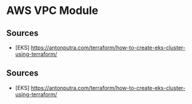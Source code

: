 # AWS VPC Module

## Sources

- [EKS] https://antonputra.com/terraform/how-to-create-eks-cluster-using-terraform/

## Sources

- [EKS] https://antonputra.com/terraform/how-to-create-eks-cluster-using-terraform/
